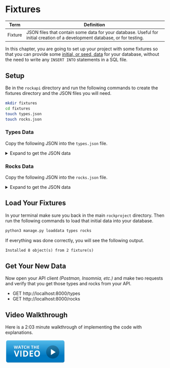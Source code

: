 # Fixtures

| Term | Definition |
|--|--|
| Fixture | JSON files that contain some data for your database. Useful for initial creation of a development database, or for testing. |

In this chapter, you are going to set up your project with some fixtures so that you can provide some [initial, or seed, data](https://docs.djangoproject.com/en/4.1/howto/initial-data/) for your database, without the need to write any `INSERT INTO` statements in a SQL file.

## Setup

Be in the `rockapi` directory and run the following commands to create the fixtures directory and the JSON files you will need.

```sh
mkdir fixtures
cd fixtures
touch types.json
touch rocks.json
```

### Types Data

Copy the following JSON into the `types.json` file.

<details>
<summary>Expand to get the JSON data</summary>

```json
[
    {
        "model": "rockapi.type",
        "pk": 1,
        "fields": {
            "label": "Metamorphic"
        }
    },
    {
        "model": "rockapi.type",
        "pk": 2,
        "fields": {
            "label": "Igneous"
        }
    },
    {
        "model": "rockapi.type",
        "pk": 3,
        "fields": {
            "label": "Sedimentary"
        }
    },
    {
        "model": "rockapi.type",
        "pk": 4,
        "fields": {
            "label": "Shale"
        }
    },
    {
        "model": "rockapi.type",
        "pk": 5,
        "fields": {
            "label": "Basalt"
        }
    }
]
```
</details>

### Rocks Data

Copy the following JSON into the `rocks.json` file.

<details>
<summary>Expand to get the JSON data</summary>

```json
[
    {
        "model": "rockapi.rock",
        "pk": 1,
        "fields": {
            "user": 1,
            "type": 3,
            "name": "Ernestina",
            "weight": 1.3
        }
    },
    {
        "model": "rockapi.rock",
        "pk": 2,
        "fields": {
            "user": 1,
            "type": 1,
            "name": "Orpha",
            "weight": 0.5
        }
    },
    {
        "model": "rockapi.rock",
        "pk": 3,
        "fields": {
            "user": 1,
            "type": 5,
            "name": "Sasha",
            "weight": 0.29
        }
    }
]
```
</details>

## Load Your Fixtures

In your terminal make sure you back in the main `rockproject` directory. Then run the following commands to load that initial data into your database.

```sh
python3 manage.py loaddata types rocks
```

If everything was done correctly, you will see the following output.

```txt
Installed 8 object(s) from 2 fixture(s)
```

## Get Your New Data

Now open your API client _(Postman, Insomnia, etc.)_ and make two requests and verify that you get those types and rocks from your API.

- GET http://localhost:8000/types
- GET http://localhost:8000/rocks

## Video Walkthrough

Here is a 2:03 minute walkthrough of implementing the code with explanations.

[<img src="./images/video-play-icon.gif" height="75rem" />](https://watch.screencastify.com/v/H0elzOxahxsHsTk8lZjJ)
